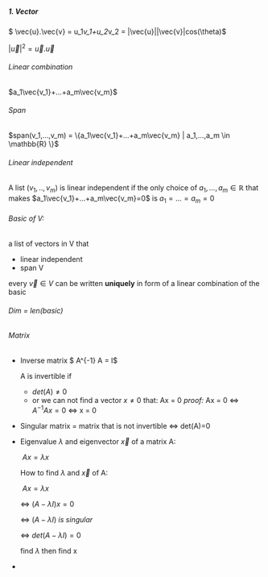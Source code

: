 ##### 1. Vector

$ \vec{u}.\vec{v} = u_1*v_1+u_2*v_2 = |\vec{u}||\vec{v}|cos(\theta)$

$|\vec{u}|^2 = \vec{u}.\vec{u}$

###### Linear combination

$a_1\vec{v_1}+...+a_m\vec{v_m}$

###### Span

$span(v_1,...,v_m) = \{a_1\vec{v_1}+...+a_m\vec{v_m} | a_1,...,a_m \in \mathbb{R} \}$

###### Linear independent

A list $(v_1,..,v_m)$ is linear independent if the only choice of $a_1,...,a_m \in \mathbb{R}$ that makes $a_1\vec{v_1}+...+a_m\vec{v_m}=0$ is $a_1=...=a_m=0$

###### Basic of V:

a list of vectors in V that

-  linear independent
-  span V

every $\vec{v} \in V$ can be written **uniquely** in form of a linear combination of the basic

###### Dim = len(basic)

###### Matrix

- Inverse matrix
  $ A^{-1} A = I$

  A is invertible if 

   - $det(A) \neq 0$
  - or we can not find a vector $x \neq 0$ that: Ax = 0
    *proof:* Ax = 0 <=> $A^{-1}Ax = 0$ <=> x = 0

- Singular matrix = matrix that is not invertible <=> det(A)=0

- Eigenvalue $\lambda$ and eigenvector $\vec{x}$ of a matrix A:

  ​       $Ax = \lambda x$

  How to find $\lambda$ and $\vec{x}$ of A:

  ​        $Ax = \lambda x$

  <=> $(A-\lambda I)x = 0$

  <=> $(A - \lambda I)\: is\: singular$

  <=> $det(A-\lambda I) = 0$

  find $\lambda$ then find x

- ​







